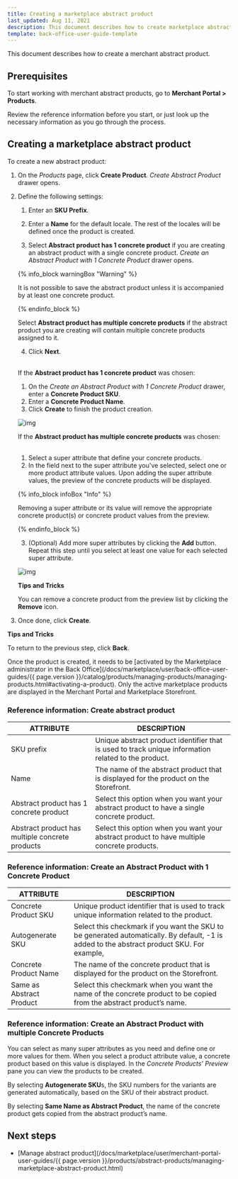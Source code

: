 ```yaml
---
title: Creating a marketplace abstract product
last_updated: Aug 11, 2021
description: This document describes how to create marketplace abstract products in the Merchant Portal.
template: back-office-user-guide-template
---
```


This document describes how to create a merchant abstract product.

## Prerequisites

To start working with merchant abstract products, go to **Merchant Portal > Products**.

Review the reference information before you start, or just look up the necessary information as you go through the process.

## Creating a marketplace abstract product

To create a new abstract product:

1. On the *Products* page, click **Create Product**. *Create Abstract Product* drawer opens.

2. Define the following settings:

   1. Enter an **SKU Prefix**.

   2. Enter a **Name** for the default locale. The rest of the locales will be defined once the product is created.

   3. Select **Abstract product has 1 concrete product** if you are creating an abstract product with a single concrete product. *Create an Abstract Product with 1 Concrete Product* drawer opens.

   {% info_block warningBox "Warning" %}

   It is not possible to save the abstract product unless it is accompanied by at least one concrete product.

   {% endinfo_block %}

   
   Select **Abstract product has multiple concrete products** if the abstract product you are creating will contain multiple concrete products assigned to it.

   4. Click **Next**. </br>

   </br>

      If the **Abstract product has 1 concrete product** was chosen:</br>


      1. On the *Create an Abstract Product with 1 Concrete Product* drawer, enter a **Concrete Product SKU**.
      2. Enter a **Concrete Product Name**.
      3. Click **Create** to finish the product creation.



      ![img](https://spryker.s3.eu-central-1.amazonaws.com/docs/User+Guides/merchant+portal+user+guides/Products/create-abstract-product-with-one-variant-mp.gif)



      If the **Abstract product has multiple concrete products** was chosen:</br>

   </br>

      1. Select a super attribute that define your concrete products.
      2. In the field next to the super attribute you've selected, select one or more product attribute values. Upon adding the super attribute values, the preview of the concrete products will be displayed.
    
      {% info_block infoBox "Info" %}
    
      Removing a super attribute or its value will remove the appropriate concrete product(s) or concrete product values from the preview.
    
      {% endinfo_block %}
    
      3. (Optional) Add more super attributes by clicking the **Add** button. Repeat this step until you select at least one value for each selected super attribute. 
    
      ![img](https://spryker.s3.eu-central-1.amazonaws.com/docs/User+Guides/merchant+portal+user+guides/Products/create-abstract-product-with-multiple-variants-mp.gif)
    
      **Tips and Tricks** </br>

      You can remove a concrete product from the preview list by clicking the **Remove** icon.

3. Once done, click **Create**.

**Tips and Tricks** </br>

To return to the previous step, click **Back**.

Once the product is created, it needs to be [activated by the Marketplace administrator in the Back Office](/docs/marketplace/user/back-office-user-guides/{{ page.version }}/catalog/products/managing-products/managing-products.html#activating-a-product). Only the active marketplace products are displayed in the Merchant Portal and Marketplace Storefront.

### Reference information: Create abstract product

| ATTRIBUTE             | DESCRIPTION       |
| ----------------------------- | ------------------------------------ |
| SKU prefix                                      | Unique abstract product identifier that is used to track unique information related to the product. |
| Name                                            | The name of the abstract product that is displayed for the product on the Storefront. |
| Abstract product has 1 concrete product         | Select this option when you want your abstract product to have a single concrete product. |
| Abstract product has multiple concrete products | Select this option when you want your abstract product to have multiple concrete products. |

### Reference information: Create an Abstract Product with 1 Concrete Product

| ATTRIBUTE            | DESCRIPTION             |
| --------------------- | ------------------------------------ |
| Concrete Product SKU     | Unique product identifier that is used to track unique information related to the product. |
| Autogenerate SKU         | Select this checkmark if you want the SKU to be generated automatically. By default, -1 is added to the abstract product SKU. For example, |
| Concrete Product Name    | The name of the concrete product that is displayed for the product on the Storefront. |
| Same as Abstract Product | Select this checkmark when you want the name of the concrete product to be copied from the abstract product’s name. |

### Reference information: Create an Abstract Product with multiple Concrete Products

You can select as many super attributes as you need and define one or more values for them. When you select a product attribute value, a concrete product based on this value is displayed. In the *Concrete Products’ Preview* pane you can view the products to be created.

By selecting **Autogenerate SKU**s, the SKU numbers for the variants are generated automatically, based on the SKU of their abstract product.

By selecting **Same Name as Abstract Product**, the name of the concrete product gets copied from the abstract product’s name.

## Next steps

- [Manage abstract product](/docs/marketplace/user/merchant-portal-user-guides/{{ page.version }}/products/abstract-products/managing-marketplace-abstract-product.html)
